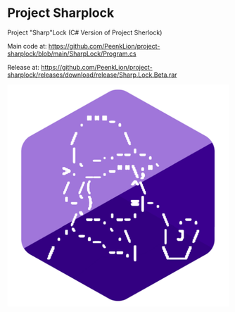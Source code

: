 # Project Sharplock
Project "Sharp"Lock (C# Version of Project Sherlock)

Main code at: https://github.com/PeenkLion/project-sharplock/blob/main/SharpLock/Program.cs

Release at: https://github.com/PeenkLion/project-sharplock/releases/download/release/Sharp.Lock.Beta.rar

![alt text](https://github.com/PeenkLion/project-sharplock/blob/main/sharplock.png)
